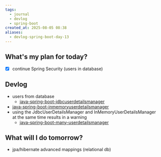 ```yaml
---
tags:
  - journal
  - devlog
  - spring-boot
created_at: 2025-08-05 08:38
aliases:
  - devlog-spring-boot-day-13
---
```

## What's my plan for today?
- [x] continue Spring Security (users in database)

## Devlog
- users from database
	- [java-spring-boot-jdbcuserdetailsmanager](../dev/java/spring/java-spring-boot-jdbcuserdetailsmanager.md)
- [java-spring-boot-inmemoryuserdetailsmanager](../dev/java/spring/java-spring-boot-inmemoryuserdetailsmanager.md)
- using the JdbcUserDetailsManager and InMemoryUserDetailsManager at the same time results in a warning
	- [java-spring-boot-many-userdetailsmanager](../dev/java/spring/java-spring-boot-many-userdetailsmanager.md)

## What will I do tomorrow?
- jpa/hibernate advanced mappings (relational db)